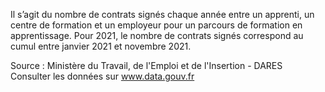 <p>
Il s’agit du nombre de contrats signés chaque année entre un apprenti, un centre de formation et un employeur pour un parcours de formation en apprentissage. Pour 2021, le nombre de contrats signés correspond au cumul entre janvier 2021 et novembre 2021.
</p>
<p class="font-italic body-2">Source : Ministère du Travail, de l'Emploi et de l'Insertion - DARES <br> Consulter les données sur <a target="_blank" href="https://www.data.gouv.fr/fr/datasets/barometre-des-resultats-de-laction-publique/">www.data.gouv.fr</a>

